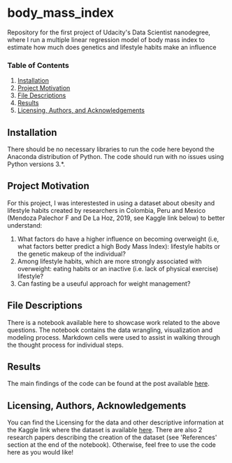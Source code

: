 # body_mass_index
Repository for the first project of Udacity's Data Scientist nanodegree, where I run a multiple linear regression model of body mass index to estimate how much does genetics and lifestyle habits make an influence


### Table of Contents

1. [Installation](#installation)
2. [Project Motivation](#motivation)
3. [File Descriptions](#files)
4. [Results](#results)
5. [Licensing, Authors, and Acknowledgements](#licensing)

## Installation <a name="installation"></a>

There should be no necessary libraries to run the code here beyond the Anaconda distribution of Python.  The code should run with no issues using Python versions 3.*.

## Project Motivation<a name="motivation"></a>

For this project, I was interestested in using a dataset about obesity and lifestyle habits created by researchers in Colombia, Peru and Mexico (Mendoza Palechor F and De La Hoz, 2019, see Kaggle link below) to better understand:

1. What factors do have a higher influence on becoming overweight (i.e, what factors better predict a high Body Mass Index): lifestyle habits or the genetic makeup of the individual?
2. Among lifestyle habits, which are more strongly associated with overweight: eating habits or an inactive (i.e. lack of physical exercise) lifestyle?
3. Can fasting be a useuful approach for weight management?


## File Descriptions <a name="files"></a>

There is a notebook available here to showcase work related to the above questions.  The notebook contains the data wrangling, visualization and modeling process.  Markdown cells were used to assist in walking through the thought process for individual steps.  


## Results<a name="results"></a>

The main findings of the code can be found at the post available [here](https://jvros.com.es/index.php/en/on-the-roots-of-overweight-nature-or-nurture/).

## Licensing, Authors, Acknowledgements<a name="licensing"></a>

You can find the Licensing for the data and other descriptive information at the Kaggle link where the dataset is available [here](https://www.kaggle.com/code/mpwolke/obesity-levels-life-style/notebook). 
There are also 2 research papers describing the creation of the dataset (see 'References' section at the end of the notebook).
Otherwise, feel free to use the code here as you would like! 
